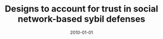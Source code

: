 ---
title: "Designs to account for trust in social network-based sybil defenses"
collection: publications
permalink: /publication/2010-01-01-Designs-to-account-for-trust-in-social-network-based-sybil-defenses
date: 2010-01-01
venue: 'In the proceedings of Proceedings of the 17th ACM Conference on Computer and Communications Security, CCS 2010, Chicago, Illinois, USA, October 4-8, 2010'
paperurl: 'https://doi.org/10.1145/1866307.1866407'
citation: ' David Mohaisen,  Nicholas Hopper,  Yongdae Kim, &quot;Designs to account for trust in social network-based sybil defenses.&quot; In the proceedings of Proceedings of the 17th ACM Conference on Computer and Communications Security, CCS 2010, Chicago, Illinois, USA, October 4-8, 2010.'
---